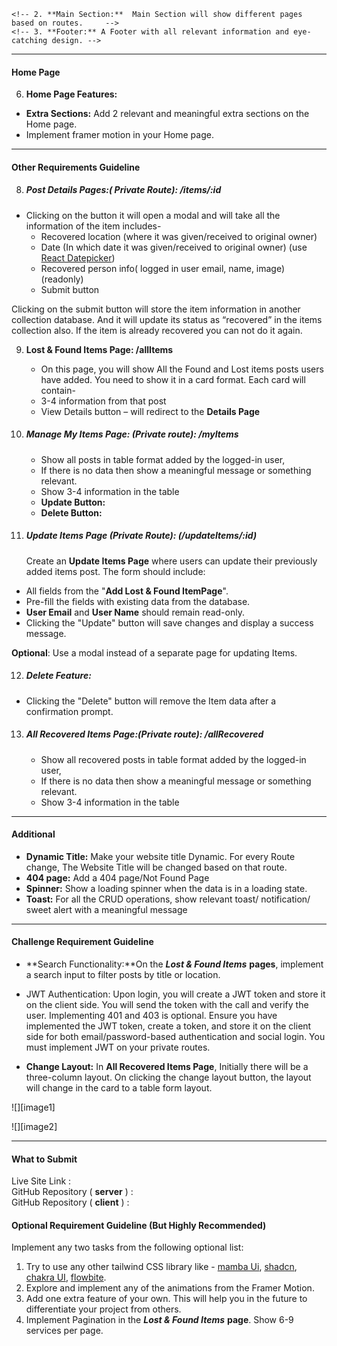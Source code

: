 <!-- # **assignment\_category\_11**

**Dear Candidates,**

## Great news\! You've made it through our first selection round. We were impressed by your application and skills. You're now invited to the next stage of our selection process. This upcoming project is your chance to show us what you can do. We want to see how you:

* ## Tackle challenges

* ## Use your creativity

* ## Solve problems

* ## Deliver top-quality work

## We're looking forward to seeing your unique talents in action, and this is an exciting opportunity to demonstrate your potential.

--- -->

<!-- #### WhereIsIt (A Find and Lost items related website)  -->
<!--
##### **Project Overview and Discussion**

This project is a **Lost and Found Website**, a platform designed to connect individuals who have lost personal belongings with those who may have found them. Users can report lost items, browse found items, and interact to recover their belongings. Developing this website provides practical experience in building full-stack applications, user authentication, file uploads, database management, and API integration

--- -->

<!-- #### Ensure the Following things to get a 100% mark -->

<!-- * Include at least 15 meaningful commits on the client side & 8 meaningful commits on the server side with descriptive messages.
* Include a README file with the project name, purpose, live URL, key features, and any npm packages you have used.   -->
<!-- * Ensure the website is fully responsive on mobile, tablet, and desktop.   -->
<!-- * Secure Firebase configuration keys using environment variables.   -->
<!-- * Secure your MongoDB credentials using the environment variable.
* Create a design that encourages recruiters. Color contrast should please the eye & ensure that the website has proper alignment and space. The website does not express gobindo design -->

<!-- #### Deployment Guideline

If your Deployment is not okay you will get 0 and may miss the chance of our upcoming rewards.  -->

<!-- * Ensure that your server is working perfectly on production and not throwing any **CORS / 404 / 504** Errors.
* Ensure that your Live Link is working perfectly and that it is not showing errors on Landing in your system.
* ⚠️ ensure that the page doesn't throw any error on reloading from any routes.
* ⚠️ Add your domain for authorization to Firebase if you use **Netlify** / **surge**
* ⚠️ Logged in User must not  redirect to Login on reloading any private route

--- -->

<!-- #### Layout & Page Structure -->

<!-- 1.  **Navbar:** -->

<!-- - **Website Name/Logo:** Should reflect the theme -->
<!-- - **Home:** Displays the homepage with key sections and posts. -->
<!-- - **Lost & Found Items Page:** -->
<!-- - **Conditional Login/Logout:** -->
  <!-- - If not logged in, show a _Login_ button. -->
  <!-- - If logged in, show the user's profile picture and _Logout_ button. -->
  <!-- - On hovering over the profile picture, show the user’s display name. -->
<!-- - **Profile Picture (Dropdown):** -->
  <!-- - Add Lost & Found Item Page **(Private/Protected Route)** -->
  <!-- - All Recovered Items Page **(Private/Protected Route)** -->
  <!-- - Manage My Items Page**(Private/Protected Route)** -->
    <!-- 2. **Main Section:**  Main Section will show different pages based on routes.     -->
    <!-- 3. **Footer:** A Footer with all relevant information and eye-catching design. -->

---

<!-- #### Authentication System -->

<!-- 4. **Login Page:** When you click the login button on the navbar it redirects to the login page. You have to use a password and email-based authentication to log in. The login page will have-
   1. Email
   2. Password
   3. Google login/ GitHub-  implement any of one
   4. A link that will redirect to the Register page    -->

<!-- 5. **Register Page:** You have to use a password and email-based authentication to register. The Register page will have the following \-  
   5. Name  
   6. Email  
   7. photoURL  
   8. password  
   9. A Link that will redirect to the login page

- For password verification you need to follow this \- Must have an Uppercase letter, a lowercase letter, Length must be at least 6 character
- If any of this isn’t fulfilled it will show an error message /toast
- After successful login or Register you need to show toast/sweet alert

--- -->

#### Home Page

6.  **Home Page Features:**
<!-- * **Banner/Slider:** Add a slider (you can use any type of static slider/carousel)  with a minimum of 3 slides and meaningful information.   -->

<!-- - **Latest Find & Lost Items Section:** Showcase 6 find & lost item posts [sorted](https://www.mongodb.com/docs/manual/reference/method/cursor.sort/) by the most recent date. Each card should display:
  1.  Choose which information you want to show
  2.  _View Details_ button (it will redirect you to the **Details Page**) -->
  <!-- 3.  **See all button:** Below the 6 cards, there will be a see all button that will redirect the user to the **Lost & Found Items Page**. -->
- **Extra Sections:** Add 2 relevant and meaningful extra sections on the Home page.
- Implement framer motion in your Home page.

---

#### Other Requirements Guideline

<!-- 7. ##### **Add Lost & Found Item Page: ( Private Route): /addItems**

   A private page where users can submit details about lost items through a form:

   - **Post Type:** Dropdown for "Lost" or "Found."
   - Thumbnail (Image Upload).
   - Title
   - Description
   - Category (e.g., pets, documents, gadgets)
   - Location where the item was lost or found
   - Date Lost or found (use [React Datepicker](https://reactdatepicker.com/))
   - Contact Information (pre-filled with logged-in user details- displayName, email).
   - **Add Post** button (store data in the items collection in the database and show a success toast). -->

8. ##### **Post Details Pages:( Private Route): /items/:id**

<!-- - Display all data related to a lost or found item.
- Include a button: (it will be conditional based on **post types** )
  - For Post type \=\> Lost: **Found This\!**
  - For Post type \=\> Found: **This is Mine\!** -->
- Clicking on the button it will open a modal and will take all the information of the item includes-
  - Recovered location (where it was given/received to original owner)
  - Date (In which date it was given/received to original owner) (use [React Datepicker](https://reactdatepicker.com/))
  - Recovered person info( logged in user email, name, image) (readonly)
  - Submit button

Clicking on the submit button will store the item information in another collection database. And it will update its status as “recovered” in the items collection also. If the item is already recovered you can not do it again.

9. **Lost & Found Items Page: /allItems**

   - On this page, you will show All the Found and Lost items posts users have added. You need to show it in a card format. Each card will contain-
   - 3-4 information from that post
   - View Details button – will redirect to the **Details Page**

10. ##### **Manage My Items Page: (Private route): /myItems**

    - Show all posts in table format added by the logged-in user,
    - If there is no data then show a meaningful message or something relevant.
    - Show 3-4 information in the table
    - **Update Button:**
    - **Delete Button:**

11. ##### **Update Items Page (Private Route): (/updateItems/:id)**

    Create an **Update Items Page** where users can update their previously added items post. The form should include:

- All fields from the "**Add Lost & Found ItemPage**".
- Pre-fill the fields with existing data from the database.
- **User Email** and **User Name** should remain read-only.
- Clicking the "Update" button will save changes and display a success message.

**Optional**: Use a modal instead of a separate page for updating Items.

12. ##### **Delete Feature:**

- Clicking the "Delete" button will remove the Item data after a confirmation prompt.

13. ##### **All Recovered Items Page:(Private route): /allRecovered**

    - Show all recovered posts in table format added by the logged-in user,
    - If there is no data then show a meaningful message or something relevant.
    - Show 3-4 information in the table

---

#### Additional

- **Dynamic Title:** Make your website title Dynamic. For every Route change, The Website Title will be changed based on that route.
- **404 page:** Add a 404 page/Not Found Page
- **Spinner:** Show a loading spinner when the data is in a loading state.
- **Toast:** For all the CRUD operations, show relevant toast/ notification/ sweet alert with a meaningful message

---

#### Challenge Requirement Guideline

- **Search Functionality:**On the **_Lost & Found Items_** **pages**, implement a search input to filter posts by title or location.

- JWT Authentication: Upon login, you will create a JWT token and store it on the client side. You will send the token with the call and verify the user. Implementing 401 and 403 is optional. Ensure you have implemented the JWT token, create a token, and store it on the client side for both email/password-based authentication and social login. You must implement JWT on your private routes.
- **Change Layout:** In **All Recovered Items Page**, Initially there will be a three-column layout. On clicking the change layout button, the layout will change in the card to a table form layout.

![][image1]

![][image2]

---

#### What to Submit

Live Site Link :  
GitHub Repository ( **server** ) :  
GitHub Repository ( **client** ) :

#### Optional Requirement Guideline (But Highly Recommended)

Implement any two tasks from the following optional list:

1. Try to use any other tailwind CSS library like \- [mamba Ui](https://mambaui.com/), [shadcn](https://ui.shadcn.com/), [chakra UI](https://chakra-ui.com/), [flowbite](https://flowbite.com/).
2. Explore and implement any of the animations from the Framer Motion.
3. Add one extra feature of your own. This will help you in the future to differentiate your project from others.
4. Implement Pagination in the **_Lost & Found Items_** **page**. Show 6-9 services per page.
